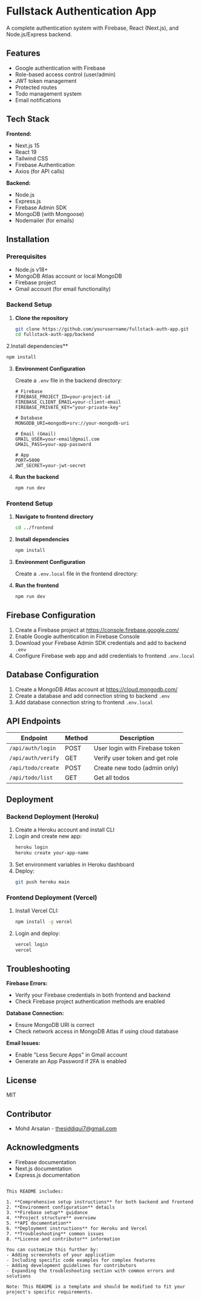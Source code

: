 # Fullstack Authentication App

A complete authentication system with Firebase, React (Next.js), and Node.js/Express backend.

## Features

- Google authentication with Firebase
- Role-based access control (user/admin)
- JWT token management
- Protected routes
- Todo management system
- Email notifications

## Tech Stack

**Frontend:**

- Next.js 15
- React 19
- Tailwind CSS
- Firebase Authentication
- Axios (for API calls)

**Backend:**

- Node.js
- Express.js
- Firebase Admin SDK
- MongoDB (with Mongoose)
- Nodemailer (for emails)

## Installation

### Prerequisites

- Node.js v18+
- MongoDB Atlas account or local MongoDB
- Firebase project
- Gmail account (for email functionality)

### Backend Setup

1. **Clone the repository**
   ```bash
   git clone https://github.com/yourusername/fullstack-auth-app.git
   cd fullstack-auth-app/backend
   ```

2.Install dependencies\*\*

```bash
npm install
```

3. **Environment Configuration**

   Create a `.env` file in the backend directory:

   ```env
   # Firebase
   FIREBASE_PROJECT_ID=your-project-id
   FIREBASE_CLIENT_EMAIL=your-client-email
   FIREBASE_PRIVATE_KEY="your-private-key"

   # Database
   MONGODB_URI=mongodb+srv://your-mongodb-uri

   # Email (Gmail)
   GMAIL_USER=your-email@gmail.com
   GMAIL_PASS=your-app-password

   # App
   PORT=5000
   JWT_SECRET=your-jwt-secret
   ```

4. **Run the backend**
   ```bash
   npm run dev
   ```

### Frontend Setup

1. **Navigate to frontend directory**

   ```bash
   cd ../frontend
   ```

2. **Install dependencies**

   ```bash
   npm install
   ```

3. **Environment Configuration**

   Create a `.env.local` file in the frontend directory:

4. **Run the frontend**
   ```bash
   npm run dev
   ```

## Firebase Configuration

1. Create a Firebase project at https://console.firebase.google.com/
2. Enable Google authentication in Firebase Console
3. Download your Firebase Admin SDK credentials and add to backend `.env`
4. Configure Firebase web app and add credentials to frontend `.env.local`

## Database Configuration

1. Create a MongoDB Atlas account at https://cloud.mongodb.com/
2. Create a database and add connection string to backend `.env`
3. Add database connection string to frontend `.env.local`

## API Endpoints

| Endpoint           | Method | Description                    |
| ------------------ | ------ | ------------------------------ |
| `/api/auth/login`  | POST   | User login with Firebase token |
| `/api/auth/verify` | GET    | Verify user token and get role |
| `/api/todo/create` | POST   | Create new todo (admin only)   |
| `/api/todo/list`   | GET    | Get all todos                  |

## Deployment

### Backend Deployment (Heroku)

1. Create a Heroku account and install CLI
2. Login and create new app:
   ```bash
   heroku login
   heroku create your-app-name
   ```
3. Set environment variables in Heroku dashboard
4. Deploy:
   ```bash
   git push heroku main
   ```

### Frontend Deployment (Vercel)

1. Install Vercel CLI:
   ```bash
   npm install -g vercel
   ```
2. Login and deploy:
   ```bash
   vercel login
   vercel
   ```

## Troubleshooting

**Firebase Errors:**

- Verify your Firebase credentials in both frontend and backend
- Check Firebase project authentication methods are enabled

**Database Connection:**

- Ensure MongoDB URI is correct
- Check network access in MongoDB Atlas if using cloud database

**Email Issues:**

- Enable "Less Secure Apps" in Gmail account
- Generate an App Password if 2FA is enabled

## License

MIT

## Contributor

- Mohd Arsalan - thesiddiqui7@gmail.com

## Acknowledgments

- Firebase documentation
- Next.js documentation
- Express.js documentation

```

This README includes:

1. **Comprehensive setup instructions** for both backend and frontend
2. **Environment configuration** details
3. **Firebase setup** guidance
4. **Project structure** overview
5. **API documentation**
6. **Deployment instructions** for Heroku and Vercel
7. **Troubleshooting** common issues
8. **License and contributor** information

You can customize this further by:
- Adding screenshots of your application
- Including specific code examples for complex features
- Adding development guidelines for contributors
- Expanding the troubleshooting section with common errors and solutions

Note: This README is a template and should be modified to fit your project's specific requirements.
```

